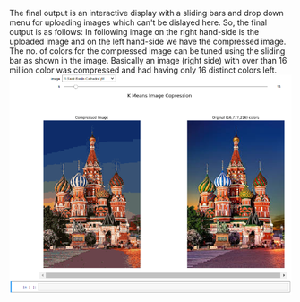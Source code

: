 The final output is an interactive display with a sliding bars and drop down menu for uploading images which can't be dislayed here.
So, the final output is as follows: 
In following image on the right hand-side is the uploaded image and on the left hand-side we have the compressed image. The no. of colors for the compressed image can be 
tuned using the sliding bar as shown in the image. Basically an image (right side) with over than 16 million color was compressed and had having only 16 distinct colors left.
<img src='https://github.com/kushagras71/mini_projects/blob/master/Image_Compression_using_Keras/images/Screenshot%202020-06-21%2022.24.35.png'>

